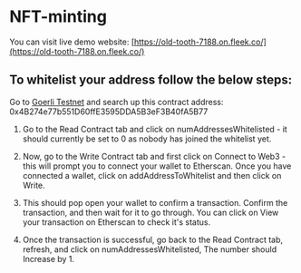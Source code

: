 # NFT-minting
You can visit live demo website: [https://old-tooth-7188.on.fleek.co/](https://old-tooth-7188.on.fleek.co/)
## To whitelist your address follow the below steps:
Go to [Goerli Testnet](https://goerli.etherscan.io/) and search up this contract address: 0x4B274e77b551D60ffE3595DDA5B3eF3B40fA5B77
1) Go to the Read Contract tab and click on numAddressesWhitelisted - it should currently be set to 0 as nobody has joined the whitelist yet.
2) Now, go to the Write Contract tab and first click on Connect to Web3 - this will prompt you to connect your wallet to Etherscan. Once you have connected a wallet, click on addAddressToWhitelist and then click on Write.

3) This should pop open your wallet to confirm a transaction. Confirm the transaction, and then wait for it to go through. You can click on View your transaction on Etherscan to check it's status.

4) Once the transaction is successful, go back to the Read Contract tab, refresh, and click on numAddressesWhitelisted, The number should Increase by 1.
